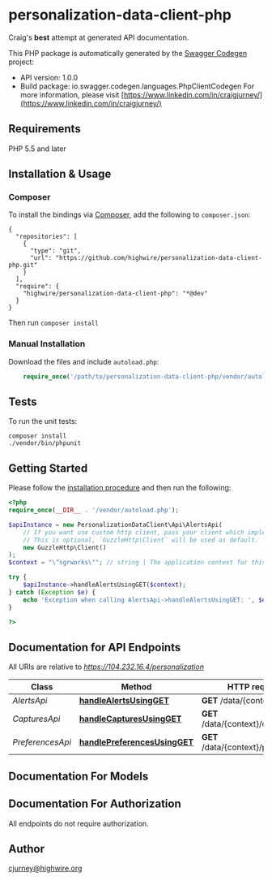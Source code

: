 # personalization-data-client-php
Craig's <strong>best</strong> attempt at generated API documentation.

This PHP package is automatically generated by the [Swagger Codegen](https://github.com/swagger-api/swagger-codegen) project:

- API version: 1.0.0
- Build package: io.swagger.codegen.languages.PhpClientCodegen
For more information, please visit [https://www.linkedin.com/in/craigjurney/](https://www.linkedin.com/in/craigjurney/)

## Requirements

PHP 5.5 and later

## Installation & Usage
### Composer

To install the bindings via [Composer](http://getcomposer.org/), add the following to `composer.json`:

```
{
  "repositories": [
    {
      "type": "git",
      "url": "https://github.com/highwire/personalization-data-client-php.git"
    }
  ],
  "require": {
    "highwire/personalization-data-client-php": "*@dev"
  }
}
```

Then run `composer install`

### Manual Installation

Download the files and include `autoload.php`:

```php
    require_once('/path/to/personalization-data-client-php/vendor/autoload.php');
```

## Tests

To run the unit tests:

```
composer install
./vendor/bin/phpunit
```

## Getting Started

Please follow the [installation procedure](#installation--usage) and then run the following:

```php
<?php
require_once(__DIR__ . '/vendor/autoload.php');

$apiInstance = new PersonalizationDataClient\Api\AlertsApi(
    // If you want use custom http client, pass your client which implements `GuzzleHttp\ClientInterface`.
    // This is optional, `GuzzleHttp\Client` will be used as default.
    new GuzzleHttp\Client()
);
$context = "\"sgrworks\""; // string | The application context for this service, eg, <em>sgrworks</em>. A single publisher may have more than one application (or set of applications like JCore) using a platform service like Personalization and so the <strong>context</strong> semantic scopes the service data in a way that the calling application can control.

try {
    $apiInstance->handleAlertsUsingGET($context);
} catch (Exception $e) {
    echo 'Exception when calling AlertsApi->handleAlertsUsingGET: ', $e->getMessage(), PHP_EOL;
}

?>
```

## Documentation for API Endpoints

All URIs are relative to *https://104.232.16.4/personalization*

Class | Method | HTTP request | Description
------------ | ------------- | ------------- | -------------
*AlertsApi* | [**handleAlertsUsingGET**](docs/Api/AlertsApi.md#handlealertsusingget) | **GET** /data/{context}/alerts | handleAlerts
*CapturesApi* | [**handleCapturesUsingGET**](docs/Api/CapturesApi.md#handlecapturesusingget) | **GET** /data/{context}/captures | handleCaptures
*PreferencesApi* | [**handlePreferencesUsingGET**](docs/Api/PreferencesApi.md#handlepreferencesusingget) | **GET** /data/{context}/preferences | handlePreferences


## Documentation For Models



## Documentation For Authorization

 All endpoints do not require authorization.


## Author

cjurney@highwire.org


